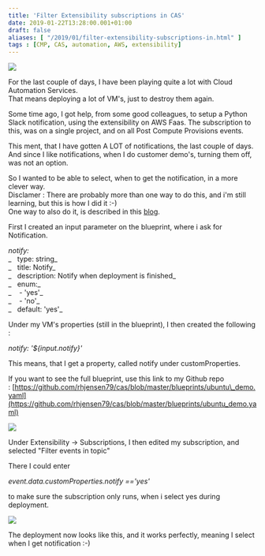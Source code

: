 ```yaml
---
title: 'Filter Extensibility subscriptions in CAS'
date: 2019-01-22T13:28:00.001+01:00
draft: false
aliases: [ "/2019/01/filter-extensibility-subscriptions-in.html" ]
tags : [CMP, CAS, automation, AWS, extensibility]
---
```


[![](https://upload.wikimedia.org/wikipedia/commons/f/f0/DARPA_Big_Data.jpg)](https://upload.wikimedia.org/wikipedia/commons/f/f0/DARPA_Big_Data.jpg)

  
For the last couple of days, I have been playing quite a lot with Cloud Automation Services.  
That means deploying a lot of VM's, just to destroy them again.  
  
Some time ago, I got help, from some good colleagues, to setup a Python Slack notification, using the extensibility on AWS Faas. The subscription to this, was on a single project, and on all Post Compute Provisions events.  
  
This ment, that I have gotten A LOT of notifications, the last couple of days. And since I like notifications, when I do customer demo's, turning them off, was not an option.  
  
So I wanted to be able to select, when to get the notification, in a more clever way.  
Disclamer : There are probably more than one way to do this, and i'm still learning, but this is how I did it :-)  
One way to also do it, is described in this [blog](https://blogs.vmware.com/management/2019/01/cloud-automation-services-to-dispatch-or-not-to-dispatch.html).  
  
First I created an input parameter on the blueprint, where i ask for Notification.  
  
_notify:_  
_   type: string_  
_   title: Notify_  
_   description: Notify when deployment is finished_  
_   enum:_  
_    - 'yes'_  
_    - 'no'_  
_   default: 'yes'_  
  
Under my VM's properties (still in the blueprint), I then created the following :  
  
_notify: '${input.notify}'_  
  
This means, that I get a property, called notify under customProperties.  
  
If you want to see the full blueprint, use this link to my Github repo : [https://github.com/rhjensen79/cas/blob/master/blueprints/ubuntu\_demo.yaml](https://github.com/rhjensen79/cas/blob/master/blueprints/ubuntu_demo.yaml)  
  

[![](https://3.bp.blogspot.com/-Xy80pSa2TIk/XEcKoPl4HQI/AAAAAAABoCg/O4uRbGcnOpgQDT1as-de7YsdwZHqUUHWACLcBGAs/s640/Sk%25C3%25A6rmbillede%2B2019-01-22%2Bkl.%2B13.20.09.png)](https://3.bp.blogspot.com/-Xy80pSa2TIk/XEcKoPl4HQI/AAAAAAABoCg/O4uRbGcnOpgQDT1as-de7YsdwZHqUUHWACLcBGAs/s1600/Sk%25C3%25A6rmbillede%2B2019-01-22%2Bkl.%2B13.20.09.png)

Under Extensibility -> Subscriptions, I then edited my subscription, and selected "Filter events in topic"

  

There I could enter 

  

_event.data.customProperties.notify =='yes'_

  

to make sure the subscription only runs, when i select yes during deployment.

  

[![](https://4.bp.blogspot.com/-vLQMUywbetg/XEcLZuX75kI/AAAAAAABoCo/OXlpbZk6MU8IX7ALC8GLbKFwZyegeFAswCLcBGAs/s640/Sk%25C3%25A6rmbillede%2B2019-01-22%2Bkl.%2B13.23.41.png)](https://4.bp.blogspot.com/-vLQMUywbetg/XEcLZuX75kI/AAAAAAABoCo/OXlpbZk6MU8IX7ALC8GLbKFwZyegeFAswCLcBGAs/s1600/Sk%25C3%25A6rmbillede%2B2019-01-22%2Bkl.%2B13.23.41.png)

  

The deployment now looks like this, and it works perfectly, meaning I select when I get notification :-)